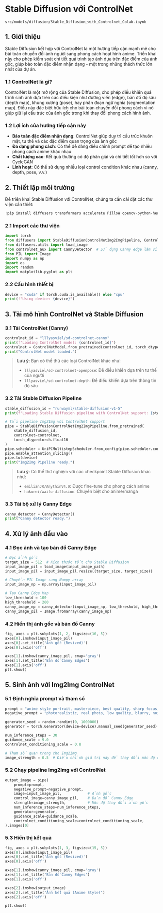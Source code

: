 # Stable Diffusion với ControlNet

`src/models/diffusion/Stable_Diffusion_with_Controlnet_Colab.ipynb`

## 1. Giới thiệu

Stable Diffusion kết hợp với ControlNet là một hướng tiếp cận mạnh mẽ cho bài toán chuyển đổi ảnh người sang phong cách hoạt hình anime. Triển khai này cho phép kiểm soát chi tiết quá trình tạo ảnh dựa trên đặc điểm của ảnh gốc, giúp bảo toàn đặc điểm nhận dạng - một trong những thách thức lớn nhất của dự án.

### 1.1 ControlNet là gì?

ControlNet là một mở rộng của Stable Diffusion, cho phép điều khiển quá trình sinh ảnh dựa trên các điều kiện như đường viền (edge), bản đồ độ sâu (depth map), khung xương (pose), hay phân đoạn ngữ nghĩa (segmentation map). Điều này đặc biệt hữu ích cho bài toán chuyển đổi phong cách vì nó giúp giữ lại cấu trúc của ảnh gốc trong khi thay đổi phong cách hình ảnh.

### 1.2 Lợi ích của hướng tiếp cận này

- **Bảo toàn đặc điểm nhận dạng**: ControlNet giúp duy trì cấu trúc khuôn mặt, tư thế và các đặc điểm quan trọng của ảnh gốc
- **Đa dạng phong cách**: Có thể dễ dàng điều chỉnh prompt để tạo nhiều phong cách anime khác nhau
- **Chất lượng cao**: Kết quả thường có độ phân giải và chi tiết tốt hơn so với CycleGAN
- **Linh hoạt**: Có thể sử dụng nhiều loại control condition khác nhau (canny, depth, pose, v.v.)

## 2. Thiết lập môi trường

Để triển khai Stable Diffusion với ControlNet, chúng ta cần cài đặt các thư viện cần thiết:

```python
!pip install diffusers transformers accelerate PilloW opencv-python-headless controlnet_aux matplotlib
```

### 2.1 Import các thư viện

```python
import torch
from diffusers import StableDiffusionControlNetImg2ImgPipeline, ControlNetModel, UniPCMultistepScheduler
from diffusers.utils import load_image
from controlnet_aux import CannyDetector  # Sử dụng Canny edge làm ví dụ
from PIL import Image
import numpy as np
import os
import random
import matplotlib.pyplot as plt
```

### 2.2 Cấu hình thiết bị

```python
device = "cuda" if torch.cuda.is_available() else "cpu"
print(f"Using device: {device}")
```

## 3. Tải mô hình ControlNet và Stable Diffusion

### 3.1 Tải ControlNet (Canny)

```python
controlnet_id = "lllyasviel/sd-controlnet-canny"
print(f"Loading ControlNet model: {controlnet_id}")
controlnet = ControlNetModel.from_pretrained(controlnet_id, torch_dtype=torch.float16)
print("ControlNet model loaded.")
```

> **Lưu ý**: Bạn có thể thử các loại ControlNet khác như:
> - `lllyasviel/sd-controlnet-openpose`: Để điều khiển dựa trên tư thế của người
> - `lllyasviel/sd-controlnet-depth`: Để điều khiển dựa trên thông tin độ sâu

### 3.2 Tải Stable Diffusion Pipeline

```python
stable_diffusion_id = "runwayml/stable-diffusion-v1-5"
print(f"Loading Stable Diffusion pipeline with ControlNet support: {stable_diffusion_id}")

# Tải pipeline Img2Img với ControlNet support
pipe = StableDiffusionControlNetImg2ImgPipeline.from_pretrained(
    stable_diffusion_id,
    controlnet=controlnet,
    torch_dtype=torch.float16
)
pipe.scheduler = UniPCMultistepScheduler.from_config(pipe.scheduler.config)
pipe.enable_attention_slicing()
pipe.to(device)
print("Img2Img Pipeline ready.")
```

> **Lưu ý**: Có thể thử nghiệm với các checkpoint Stable Diffusion khác như:
> - `emilianJR/AnythinV4.0`: Được fine-tune cho phong cách anime
> - `hakurei/waifu-diffusion`: Chuyên biệt cho anime/manga

### 3.3 Tải bộ xử lý Canny Edge

```python
canny_detector = CannyDetector()
print("Canny detector ready.")
```

## 4. Xử lý ảnh đầu vào

### 4.1 Đọc ảnh và tạo bản đồ Canny Edge

```python
# Đọc ảnh gốc
target_size = 512  # Kích thước tốt cho Stable Diffusion
input_image_pil = load_image(input_image_path)
input_image_pil = input_image_pil.resize((target_size, target_size))

# Chuyển PIL Image sang Numpy array
input_image_np = np.array(input_image_pil)

# Tạo Canny Edge Map
low_threshold = 100
high_threshold = 200
canny_image_np = canny_detector(input_image_np, low_threshold, high_threshold)
canny_image_pil = Image.fromarray(canny_image_np)
```

### 4.2 Hiển thị ảnh gốc và bản đồ Canny

```python
fig, axes = plt.subplots(1, 2, figsize=(10, 5))
axes[0].imshow(input_image_pil)
axes[0].set_title('Ảnh gốc (Resized)')
axes[0].axis('off')

axes[1].imshow(canny_image_pil, cmap='gray')
axes[1].set_title('Bản đồ Canny Edges')
axes[1].axis('off')
plt.show()
```

## 5. Sinh ảnh với Img2Img ControlNet

### 5.1 Định nghĩa prompt và tham số

```python
prompt = "anime style portrait, masterpiece, best quality, sharp focus, detailed illustration, 1boy"
negative_prompt = "photorealistic, real photo, low quality, blurry, noisy, text, watermark, signature, ugly, deformed"

generator_seed = random.randint(0, 1000000)
generator = torch.Generator(device=device).manual_seed(generator_seed)

num_inference_steps = 30
guidance_scale = 9.0
controlnet_conditioning_scale = 0.8

# Tham số quan trọng cho Img2Img
image_strength = 0.5  # Điều chỉnh giá trị này để thay đổi mức độ chuyển đổi (0.0-1.0)
```

### 5.2 Chạy pipeline Img2Img với ControlNet

```python
output_image = pipe(
    prompt=prompt,
    negative_prompt=negative_prompt,
    image=input_image_pil,            # Ảnh gốc
    control_image=canny_image_pil,    # Bản đồ Canny Edge
    strength=image_strength,          # Mức độ thay đổi ảnh gốc
    num_inference_steps=num_inference_steps,
    generator=generator,
    guidance_scale=guidance_scale,
    controlnet_conditioning_scale=controlnet_conditioning_scale,
).images[0]
```

### 5.3 Hiển thị kết quả

```python
fig, axes = plt.subplots(1, 3, figsize=(15, 5))
axes[0].imshow(input_image_pil)
axes[0].set_title('Ảnh gốc (Resized)')
axes[0].axis('off')

axes[1].imshow(canny_image_pil, cmap='gray')
axes[1].set_title('Bản đồ Canny Edges')
axes[1].axis('off')

axes[2].imshow(output_image)
axes[2].set_title('Ảnh kết quả (Anime Style)')
axes[2].axis('off')

plt.show()
```

